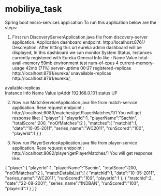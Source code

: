 # mobiliya_task
Spring boot micro-services application
To run this application below are the steps:
1) First run DiscoveryServerApplication.java file from discovery-server application.
Application dashboard endpoint: http://localhost:8761/
Descreption: After hitting this url eureka admin dashboard will be displayed,
In this dashboard we can monitor System Status, Instances currently registered with Eureka
General Info like : 
Name	                      Value
total-avail-memory	        59mb
environment	                test
num-of-cpus	                4
current-memory-usage	      42mb (71%)
server-uptime	              00:27
registered-replicas	        http://localhost:8761/eureka/
unavailable-replicas	      http://localhost:8761/eureka/,

available-replicas	
Instance Info
Name	                      Value
ipAddr	                    192.168.0.101
status	                    UP

2) Now run MatchServiceApplication.java file from match-service application.
Rese request endpoint : http://localhost:8083/matches/getPlayerMatches/1/1
You will get response like:
{ 
   "player":{ 
      "playerId":1,
      "playerName":"Sachin",
      "totalScore":200,
      "noOfMatches":2
   },
   "matches":{ 
      "matchId":1,
      "date":"10-05-2011",
      "series_name":"WC2011",
      "runScored":"100",
      "playerId":1
   }
}

2) Now run PlayerServiceApplication.java file from player-service application.
Rese request endpoint : http://localhost:8082/player/getPlayerMatches/1
You will get response like:

{ 
   "player":{ 
      "playerId":1,
      "playerName":"Sachin",
      "totalScore":200,
      "noOfMatches":2
   },
   "matchDetailsList":[ 
      { 
         "matchId":1,
         "date":"10-05-2011",
         "series_name":"WC2011",
         "runScored":"100",
         "playerId":1
      },
      { 
         "matchId":2,
         "date":"22-08-2001",
         "series_name":"INDBAN",
         "runScored":"100",
         "playerId":1
      }
   ]
}
